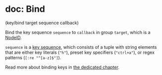 # doc: Bind

(key/bind target sequence callback)

Bind the key sequence `sequence` to `callback` in group `target`, which is a [NodeID](api.md#nodeid).

`sequence` is a [key sequence](./keybindings.md#key-sequences), which consists of a tuple with string elements that are either key literals (`"h"`), preset key specifiers (`"ctrl+a"`), or regex patterns (`[:re "^[a-z]$"]`).

Read more about binding keys in [the dedicated chapter](./keybindings.md).
